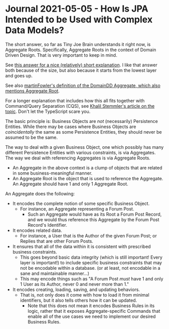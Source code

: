 Journal 2021-05-05 - How Is JPA Intended to be Used with Complex Data Models?
========

The short answer, so far as Tiny Joe Brain understands it right now, is Aggregate Roots.  Specifically, Aggregate Roots in the context of Domain Driven Design.  That is very important to keep in mind.

See [this answer for a nice (relatively) short explanation](https://stackoverflow.com/a/31319207).  I like that answer both because of the size, but also because it starts from the lowest layer and goes up.

See also [martinFowler's definition of the DomainDD Aggregate, which also mentions Aggregate Root](https://martinfowler.com/bliki/DDD_Aggregate.html).

For a longer explanation that includes how this all fits together with Command/Query Separation (CQS), see [Khalil Stemmler's article on the topic](https://khalilstemmler.com/articles/typescript-domain-driven-design/aggregate-design-persistence/).  Don't let the TypeScript scare you.

The basic principle is: Business Objects are _not_ (necessarily) Persistence Entities.  While there may be cases where Business Objects are _coincidentally_ the same as some Persistence Entities, they should never be assumed to be the same.

The way to deal with a given Business Object, one which possibly has many different Persistence Entities with various constraints, is via Aggregates.  The way we deal with referencing Aggregates is via Aggregate Roots.

- An Aggregate in the above context is a clump of objects that are related in some business-meaningful manner.
- An Aggregate Root is the object that is used to reference the Aggregate.  An Aggregate should have 1 and only 1 Aggregate Root.

An Aggregate does the following:

- It encodes the complete notion of some specific Business Object.
    - For instance, an Aggregate representing a Forum Post.
        - Such an Aggregate would have as its Root a Forum Post Record, and we would thus reference this Aggregate by the Forum Post Record's Identifier.
- It encodes related data.
    - For instance, a User that is the Author of the given Forum Post; or Replies that are other Forum Posts.
- It ensures that all of the data within it is consistent with prescribed business constraints.
    - This goes beyond basic data integrity (which is still important!  Every layer is important!) to include specific business constraints that may not be encodable within a database. (or at least, not encodable in a sane and maintainable manner...)
    - This may encode things such as "A Forum Post _must_ have 1 and only 1 User as its Author, never 0 and never more than 1."
- It encodes creating, loading, saving, and updating behaviors.
    - That is, not only does it come with how to load it from minimal identifiers, but it also tells others how it can be updated.
        - Note that this does not mean it encodes Business Rules in its logic, rather that it exposes Aggregate-specific Commands that enable all of the use cases we need to implement our desired Business Rules.
